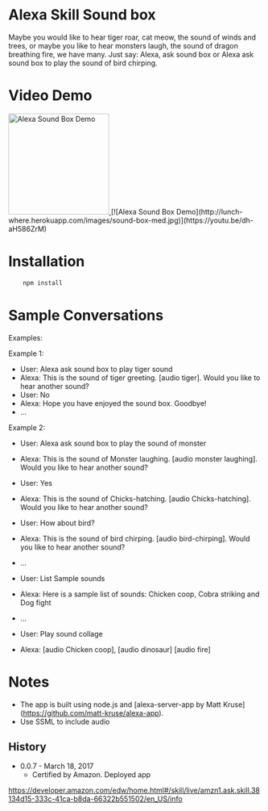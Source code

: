 # Alexa Skill Sound box
Maybe you would like to hear tiger roar, cat meow, the sound of winds and trees, or maybe you like to hear monsters laugh, the sound of dragon breathing fire, we have many. Just say: Alexa, ask sound box or Alexa ask sound box to play the sound of bird chirping.

# Video Demo
<a href="https://youtu.be/dh-aH586ZrM">
<img src="http://lunch-where.herokuapp.com/images/sound-box-med.jpg" alt="Alexa Sound Box Demo" style="width: 200px;"/>
</a>
[![Alexa Sound Box Demo](http://lunch-where.herokuapp.com/images/sound-box-med.jpg)](https://youtu.be/dh-aH586ZrM)

# Installation

```bash
	npm install
```

# Sample Conversations
>

 Examples:
 

 Example 1:
 
 * User: Alexa ask sound box to play tiger sound
 * Alexa: This is the sound of tiger greeting. [audio tiger]. Would you like to hear another sound?
 * User: No
 * Alexa: Hope you have enjoyed the sound box. Goodbye!
 * ...


 Example 2:
 
 * User: Alexa ask sound box to play the sound of monster
 * Alexa: This is the sound of Monster laughing. [audio monster laughing]. Would you like to hear another sound?
 * User: Yes
 * Alexa: This is the sound of Chicks-hatching. [audio Chicks-hatching]. Would you like to hear another sound?
 * User: How about bird?
 * Alexa: This is the sound of bird chirping. [audio bird-chirping]. Would you like to hear another sound?
 * ...


 * User: List Sample sounds
 * Alexa: Here is a sample list of sounds: Chicken coop, Cobra striking and Dog fight
 * ...


 * User: Play sound collage
 * Alexa: [audio Chicken coop], [audio dinosaur] [audio fire]

 # Notes

 - The app is built using node.js and [alexa-server-app by Matt Kruse] (https://github.com/matt-kruse/alexa-app). 
 - Use SSML to include audio


## History

- 0.0.7 - March 18, 2017
  - Certified by Amazon. Deployed app

https://developer.amazon.com/edw/home.html#/skill/live/amzn1.ask.skill.38134d15-333c-41ca-b8da-66322b551502/en_US/info
